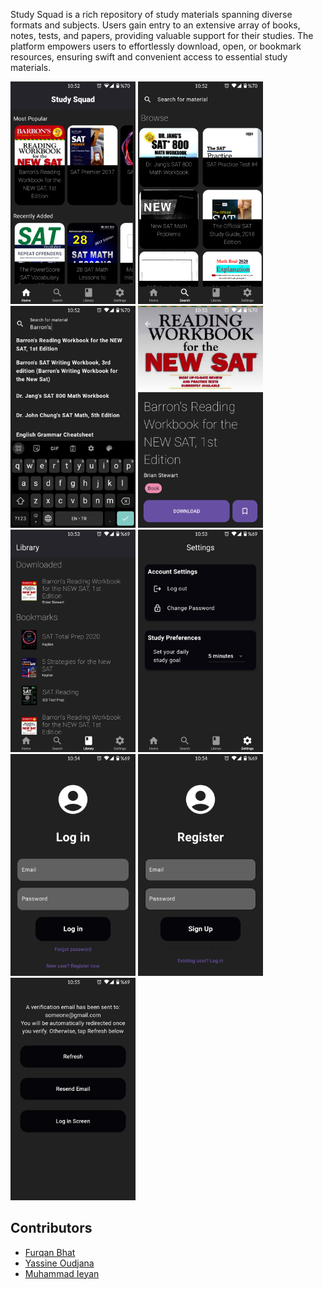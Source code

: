 Study Squad is a rich repository of study materials spanning diverse formats and subjects. Users gain entry to an extensive array of books, notes, tests, and papers, providing valuable support for their studies. The platform empowers users to effortlessly download, open, or bookmark resources, ensuring swift and convenient access to essential study materials.


<img src="homeScreen.png" alt="Image Description" width="200"/>  <img src="SearchScreen.png" alt="Image Description" width="200"/>  <img src="SearchBar.png" alt="Image Description" width="200"/>  <img src="filePreview.png" alt="Image Description" width="200"/>  <img src="library.png" alt="Image Description" width="200"/>  <img src="settings.png" alt="Image Description" width="200"/>  <img src="login.png" alt="Image Description" width="200"/>  <img src="register.png" alt="Image Description" width="200"/>  <img src="verification.png" alt="Image Description" width="200"/>

## Contributors
- [Furqan Bhat](https://github.com/FurqanBhat)
- [Yassine Oudjana](https://github.com/Tooniis)
- [Muhammad Ieyan](https://github.com/MuhammadIeyan)


